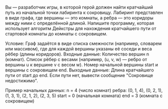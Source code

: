 Вы — разработчик игры, в которой герой должен найти кратчайший путь из начальной точки лабиринта к сокровищу. Лабиринт представлен в виде графа, где вершины — это комнаты, а ребра — это коридоры между ними с определённой длиной. Напишите программу, которая использует алгоритм Дейкстры для нахождения кратчайшего пути от стартовой комнаты до комнаты с сокровищем.

Условие:
Граф задаётся в виде списка смежности (например, словарем или массивом), где для каждой вершины указаны её соседи и веса рёбер (длины коридоров).
Входные данные:
Количество вершин n (комнат).
Список рёбер с весами (например, (u, v, w) — ребро от вершины u к вершине v с весом w).
Номер начальной вершины start и вершины с сокровищем end.
Выходные данные:
Длина кратчайшего пути от start до end. Если пути нет, вывести сообщение "Сокровище недостижимо".

Пример начальных данных:
n = 4 (число комнат)
ребра: (0, 1, 4), (0, 2, 1), (1, 3, 1), (2, 1, 2), (2, 3, 5)
start = 0 (начальная комната)
end = 3 (комната с сокровищем)
